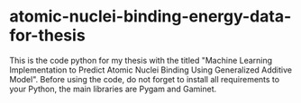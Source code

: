 # atomic-nuclei-binding-energy-data-for-thesis

This is the code python for my thesis with the titled "Machine Learning Implementation to Predict Atomic Nuclei Binding Using Generalized Additive Model".
Before using the code, do not forget to install all requirements to your Python, the main libraries are Pygam and Gaminet.
